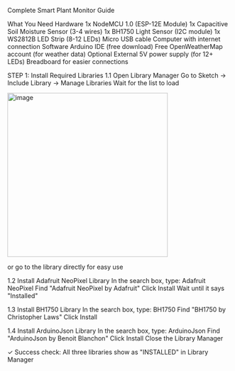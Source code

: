 Complete Smart Plant Monitor Guide


 What You Need
Hardware
1x NodeMCU 1.0 (ESP-12E Module)
1x Capacitive Soil Moisture Sensor (3-4 wires)
1x BH1750 Light Sensor (I2C module)
1x WS2812B LED Strip (8-12 LEDs)
Micro USB cable
Computer with internet connection
Software
Arduino IDE (free download)
Free OpenWeatherMap account (for weather data)
Optional
External 5V power supply (for 12+ LEDs)
Breadboard for easier connections


 STEP 1: Install Required Libraries
1.1 Open Library Manager
Go to Sketch → Include Library → Manage Libraries
Wait for the list to load

<img width="361" height="370" alt="image" src="https://github.com/user-attachments/assets/46b597ad-1b1c-40ab-9ec9-09534cdd1e0d" />
 
 or go to the library directly for easy use

1.2 Install Adafruit NeoPixel Library
In the search box, type: Adafruit NeoPixel
Find "Adafruit NeoPixel by Adafruit"
Click Install
Wait until it says "Installed"

1.3 Install BH1750 Library
In the search box, type: BH1750
Find "BH1750 by Christopher Laws"
Click Install

1.4 Install ArduinoJson Library
In the search box, type: ArduinoJson
Find "ArduinoJson by Benoit Blanchon"
Click Install
Close the Library Manager

✓ Success check: All three libraries show as "INSTALLED" in Library Manager

